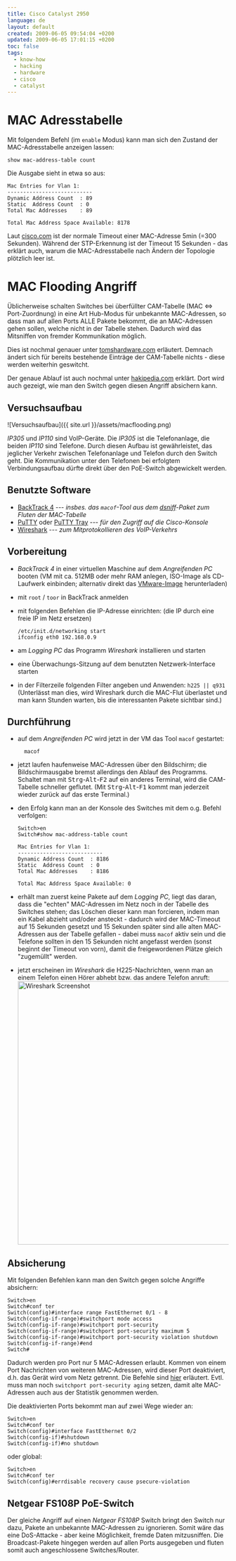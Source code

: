 ```yaml
---
title: Cisco Catalyst 2950
language: de
layout: default
created: 2009-06-05 09:54:04 +0200
updated: 2009-06-05 17:01:15 +0200
toc: false
tags:
  - know-how
  - hacking
  - hardware
  - cisco
  - catalyst
---
```

MAC Adresstabelle
=================

Mit folgendem Befehl (im `enable` Modus) kann man sich den Zustand der MAC-Adresstabelle anzeigen lassen:

    show mac-address-table count

Die Ausgabe sieht in etwa so aus:

~~~
Mac Entries for Vlan 1:
---------------------------
Dynamic Address Count  : 89
Static  Address Count  : 0
Total Mac Addresses    : 89

Total Mac Address Space Available: 8178
~~~

Laut [cisco.com](http://supportwiki.cisco.com/ViewWiki/index.php/The_circumstances_that_delete_the_learned_MAC_addresses_from_the_switch_MAC_table)
ist der normale Timeout einer MAC-Adresse 5min (=300 Sekunden). Während der STP-Erkennung ist der Timeout
15 Sekunden - das erklärt auch, warum die MAC-Adresstabelle nach Ändern der Topologie plötzlich leer ist.


MAC Flooding Angriff
====================

Üblicherweise schalten Switches bei überfüllter CAM-Tabelle (MAC <=> Port-Zuordnung) in eine Art Hub-Modus für
unbekannte MAC-Adressen, so dass man auf allen Ports ALLE Pakete bekommt, die an MAC-Adressen gehen sollen, welche
nicht in der Tabelle stehen. Dadurch wird das Mitsniffen von fremder Kommunikation möglich.

Dies ist nochmal genauer unter [tomshardware.com](http://www.tomshardware.com/forum/19910-42-switch-behavior-table-full#t74120) erläutert.
Demnach ändert sich für bereits bestehende Einträge der CAM-Tabelle nichts - diese werden weiterhin geswitcht.

Der genaue Ablauf ist auch nochmal unter [hakipedia.com](http://www.hakipedia.com/index.php/CAM_Table_Overflow)
erklärt. Dort wird auch gezeigt, wie man den Switch gegen diesen Angriff absichern kann.


Versuchsaufbau
--------------

![Versuchsaufbau]({{ site.url }}/assets/macflooding.png)

*IP305* und *IP110* sind VoIP-Geräte. Die *IP305* ist die Telefonanlage, die beiden *IP110* sind Telefone. Durch diesen
Aufbau ist gewährleistet, das jeglicher Verkehr zwischen Telefonanlage und Telefon durch den Switch geht. Die
Kommunikation unter den Telefonen bei erfolgtem Verbindungsaufbau dürfte direkt über den PoE-Switch abgewickelt werden.


Benutzte Software
-----------------

* [BackTrack 4](http://www.remote-exploit.org/backtrack.html) --- *insbes. das `macof`-Tool aus dem
  [dsniff](http://www.monkey.org/~dugsong/dsniff/)-Paket zum Fluten der MAC-Tabelle*
* [PuTTY](http://www.chiark.greenend.org.uk/~sgtatham/putty/) oder [PuTTY Tray](http://haanstra.eu/putty/) --- *für
  den Zugriff auf die Cisco-Konsole*
* [Wireshark](http://www.wireshark.org/) --- *zum Mitprotokollieren des VoIP-Verkehrs*


Vorbereitung
------------

* *BackTrack 4* in einer virtuellen Maschine auf dem *Angreifenden PC* booten (VM mit ca. 512MB oder mehr RAM anlegen,
  ISO-Image als CD-Laufwerk einbinden; alternativ direkt das [VMware-Image](http://www.remote-exploit.org/backtrack_download.html) herunterladen)
* mit `root` / `toor` in BackTrack anmelden
* mit folgenden Befehlen die IP-Adresse einrichten: (die IP durch eine freie IP im Netz ersetzen)

  ~~~
  /etc/init.d/networking start
  ifconfig eth0 192.168.0.9
  ~~~

* am *Logging PC* das Programm *Wireshark* installieren und starten
* eine Überwachungs-Sitzung auf dem benutzten Netzwerk-Interface starten
* in der Filterzeile folgenden Filter angeben und Anwenden: `h225 || q931` (Unterlässt man dies, wird Wireshark durch
  die MAC-Flut überlastet und man kann Stunden warten, bis die interessanten Pakete sichtbar sind.)


Durchführung
------------

* auf dem *Angreifenden PC* wird jetzt in der VM das Tool `macof` gestartet:

        macof

* jetzt laufen haufenweise MAC-Adressen über den Bildschirm; die Bildschirmausgabe bremst allerdings den Ablauf des
  Programms. Schaltet man mit <kbd>Strg</kbd>-<kbd>Alt</kbd>-<kbd>F2</kbd> auf ein anderes Terminal, wird die
  CAM-Tabelle schneller geflutet. (Mit <kbd>Strg</kbd>-<kbd>Alt</kbd>-<kbd>F1</kbd> kommt man jederzeit wieder zurück
  auf das erste Terminal.)
* den Erfolg kann man an der Konsole des Switches mit dem o.g. Befehl verfolgen:

  ~~~
  Switch>en
  Switch#show mac-address-table count

  Mac Entries for Vlan 1:
  ---------------------------
  Dynamic Address Count  : 8186
  Static  Address Count  : 0
  Total Mac Addresses    : 8186

  Total Mac Address Space Available: 0
  ~~~

* erhält man zuerst keine Pakete auf dem *Logging PC*, liegt das daran, dass die "echten" MAC-Adressen im Netz noch in
  der Tabelle des Switches stehen; das Löschen dieser kann man forcieren, indem man ein Kabel abzieht und/oder
  ansteckt - dadurch wird der MAC-Timeout auf 15 Sekunden gesetzt und 15 Sekunden später sind alle alten MAC-Adressen
  aus der Tabelle gefallen - dabei muss `macof` aktiv sein und die Telefone sollten in den 15 Sekunden nicht angefasst
  werden (sonst beginnt der Timeout von vorn), damit die freigewordenen Plätze gleich "zugemüllt" werden.
* jetzt erscheinen im *Wireshark* die H225-Nachrichten, wenn man an einem Telefon einen Hörer abhebt bzw. das andere
  Telefon anruft:  
  <img src="{{ site.url }}/assets/wireshark.png" alt="Wireshark Screenshot" width="600" />


Absicherung
-----------

Mit folgenden Befehlen kann man den Switch gegen solche Angriffe absichern:

~~~
Switch>en
Switch#conf ter
Switch(config)#interface range FastEthernet 0/1 - 8
Switch(config-if-range)#switchport mode access
Switch(config-if-range)#switchport port-security
Switch(config-if-range)#switchport port-security maximum 5
Switch(config-if-range)#switchport port-security violation shutdown
Switch(config-if-range)#end
Switch#
~~~

Dadurch werden pro Port nur 5 MAC-Adressen erlaubt. Kommen von einem Port Nachrichten von weiteren MAC-Adressen, wird
dieser Port deaktiviert, d.h. das Gerät wird vom Netz getrennt. Die Befehle sind [hier](http://www.cisco.com/en/US/docs/ios/security/command/reference/sec_s6.html#wp1033679)
erläutert. Evtl. muss man noch `switchport port-security aging` setzen, damit alte MAC-Adressen auch aus der Statistik
genommen werden.

Die deaktivierten Ports bekommt man auf zwei Wege wieder an:

~~~
Switch>en
Switch#conf ter
Switch(config)#interface FastEthernet 0/2
Switch(config-if)#shutdown
Switch(config-if)#no shutdown
~~~

oder global:

~~~
Switch>en
Switch#conf ter
Switch(config)#errdisable recovery cause psecure-violation
~~~


Netgear FS108P PoE-Switch
-------------------------

Der gleiche Angriff auf einen *Netgear FS108P* Switch bringt den Switch nur dazu, Pakete an unbekannte MAC-Adressen zu
ignorieren. Somit wäre das eine DoS-Attacke - aber keine Möglichkeit, fremde Daten mitzusniffen. Die Broadcast-Pakete
hingegen werden auf allen Ports ausgegeben und fluten somit auch angeschlossene Switches/Router.
